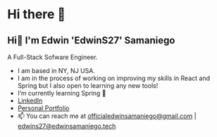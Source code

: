 # Hi there 👋

<!--
**EdwinS27/EdwinS27** is a ✨ _special_ ✨ repository because its `README.md` (this file) appears on your GitHub profile.

Here are some ideas to get you started:

- 🔭 I’m currently working on ...
- 🌱 I’m currently learning ...
- 👯 I’m looking to collaborate on ...
- 🤔 I’m looking for help with ...
- 💬 Ask me about ...
- 📫 How to reach me: ...
- 😄 Pronouns: ...
- ⚡ Fun fact: ...
-->
Hi👋 I'm Edwin 'EdwinS27' Samaniego
---
A Full-Stack Sofware Engineer.
- I am based in NY, NJ USA.
- I am in the process of working on improving my skills in React and Spring but I also open to learning any new tools!
- I’m currently learning Spring 🌱
- [LinkedIn](https://www.linkedin.com/in/edwinsamaniego/)
- [Personal Portfolio](https://www.edwinsamaniego.tech/)
- 📫 You can reach me at officialedwinsamaniego@gmail.com | edwins27@edwinsamaniego.tech
